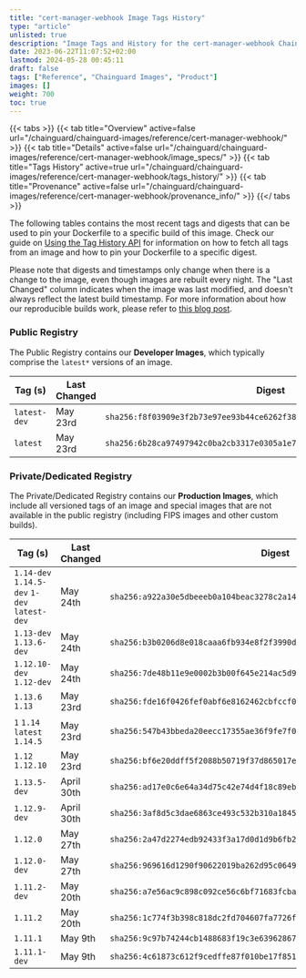 ```yaml
---
title: "cert-manager-webhook Image Tags History"
type: "article"
unlisted: true
description: "Image Tags and History for the cert-manager-webhook Chainguard Image"
date: 2023-06-22T11:07:52+02:00
lastmod: 2024-05-28 00:45:11
draft: false
tags: ["Reference", "Chainguard Images", "Product"]
images: []
weight: 700
toc: true
---
```


{{< tabs >}}
{{< tab title="Overview" active=false url="/chainguard/chainguard-images/reference/cert-manager-webhook/" >}}
{{< tab title="Details" active=false url="/chainguard/chainguard-images/reference/cert-manager-webhook/image_specs/" >}}
{{< tab title="Tags History" active=true url="/chainguard/chainguard-images/reference/cert-manager-webhook/tags_history/" >}}
{{< tab title="Provenance" active=false url="/chainguard/chainguard-images/reference/cert-manager-webhook/provenance_info/" >}}
{{</ tabs >}}

The following tables contains the most recent tags and digests that can be used to pin your Dockerfile to a specific build of this image. Check our guide on [Using the Tag History API](/chainguard/chainguard-images/using-the-tag-history-api/) for information on how to fetch all tags from an image and how to pin your Dockerfile to a specific digest.

Please note that digests and timestamps only change when there is a change to the image, even though images are rebuilt every night. The "Last Changed" column indicates when the image was last modified, and doesn't always reflect the latest build timestamp. For more information about how our reproducible builds work, please refer to [this blog post](https://www.chainguard.dev/unchained/reproducing-chainguards-reproducible-image-builds).

### Public Registry
The Public Registry contains our **Developer Images**, which typically comprise the `latest*` versions of an image.

| Tag (s)       | Last Changed | Digest                                                                    |
|---------------|--------------|---------------------------------------------------------------------------|
|  `latest-dev` | May 23rd     | `sha256:f8f03909e3f2b73e97ee93b44ce6262f38c7df14583ad642942a4bb2139f4d84` |
|  `latest`     | May 23rd     | `sha256:6b28ca97497942c0ba2cb3317e0305a1e764a4ec855cef334c5341efeee03d92` |


### Private/Dedicated Registry
The Private/Dedicated Registry contains our **Production Images**, which include all versioned tags of an image and special images that are not available in the public registry (including FIPS images and other custom builds).

| Tag (s)                                       | Last Changed | Digest                                                                    |
|-----------------------------------------------|--------------|---------------------------------------------------------------------------|
|  `1.14-dev` `1.14.5-dev` `1-dev` `latest-dev` | May 24th     | `sha256:a922a30e5dbeeeb0a104beac3278c2a146356fdff6284efc0b048e0044234d5e` |
|  `1.13-dev` `1.13.6-dev`                      | May 24th     | `sha256:b3b0206d8e018caaa6fb934e8f2f3990d112f0092b97db11a6a8cb5626a34e94` |
|  `1.12.10-dev` `1.12-dev`                     | May 24th     | `sha256:7de48b11e9e0002b3b00f645e214ac5d95df5146a9876b431a40b92a407104d2` |
|  `1.13.6` `1.13`                              | May 23rd     | `sha256:fde16f0426fef0abf6e8162462cbfccf072508443af5afe3e6f8cd619f0abe8d` |
|  `1` `1.14` `latest` `1.14.5`                 | May 23rd     | `sha256:547b43bbeda20eecc17355ae36f9fe7f001137f051bf6e179e0931bbe5ed688d` |
|  `1.12` `1.12.10`                             | May 23rd     | `sha256:bf6e20ddff5f2088b50719f37d865017e8ed51648875989442c2096d1cd63f1f` |
|  `1.13.5-dev`                                 | April 30th   | `sha256:ad17e0c6e64a34d75c42e74d4f18c89ebda738cab6362636bedb40e14da3c9b2` |
|  `1.12.9-dev`                                 | April 30th   | `sha256:3af8d5c3dae6863ce493c532b310a1845d7e4bc6657081494011b5181ecbcef2` |
|  `1.12.0`                                     | May 27th     | `sha256:2a47d2274edb92433f3a17d0d1d9b6fb202b807eaafe59b46a19c24637569d54` |
|  `1.12.0-dev`                                 | May 27th     | `sha256:969616d1290f90622019ba262d95c06492e4f0306eb73f4a7127edae784c7194` |
|  `1.11.2-dev`                                 | May 20th     | `sha256:a7e56ac9c898c092ce56c6bf71683fcba9bf00710f290b190c1d850a354b64b3` |
|  `1.11.2`                                     | May 20th     | `sha256:1c774f3b398c818dc2fd704607fa7726f528e06835b4ca275e4b5fb1bc082e84` |
|  `1.11.1`                                     | May 9th      | `sha256:9c97b74244cb1488683f19c3e639628674575ad2c0e6c6f13aad5e6d86e4a5e4` |
|  `1.11.1-dev`                                 | May 9th      | `sha256:4c61873c612f9cedffe87f010be17f8514abf790c89c5e0be656d2f5014f4999` |

